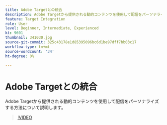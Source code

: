```yaml
---
title: Adobe Targetとの統合
description: Adobe Targetから提供される動的コンテンツを使用して配信をパーソナライズする方法について説明します。
feature: Target Integration
role: User
level: Beginner, Intermediate, Experienced
kt: 9601
thumbnail: 341030.jpg
source-git-commit: 325c43178e1d85395096bc6d1be97dff7bb03c17
workflow-type: tm+mt
source-wordcount: '34'
ht-degree: 0%

---
```



# Adobe Targetとの統合

Adobe Targetから提供される動的コンテンツを使用して配信をパーソナライズする方法について説明します。

>[!VIDEO](https://video.tv.adobe.com/v/341030?quality=12&learn=on)
